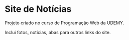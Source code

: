 # Site de Notícias

Projeto criado no curso de Programação Web da UDEMY.

Inclui fotos, notícias, abas para outros links do site.
